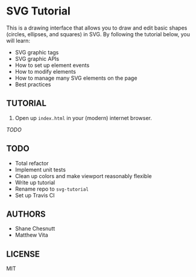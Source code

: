 # SVG Tutorial

This is a drawing interface that allows you to draw and edit basic shapes (circles, ellipses, and squares) in SVG. By following the tutorial below, you will learn:

- SVG graphic tags
- SVG graphic APIs
- How to set up element events
- How to modify elements
- How to manage many SVG elements on the page
- Best practices

## TUTORIAL

1. Open up `index.html` in your (modern) internet browser.

_TODO_

## TODO

- Total refactor
- Implement unit tests
- Clean up colors and make viewport reasonably flexible
- Write up tutorial
- Rename repo to `svg-tutorial`
- Set up Travis CI

## AUTHORS

- Shane Chesnutt
- Matthew Vita

## LICENSE

MIT
